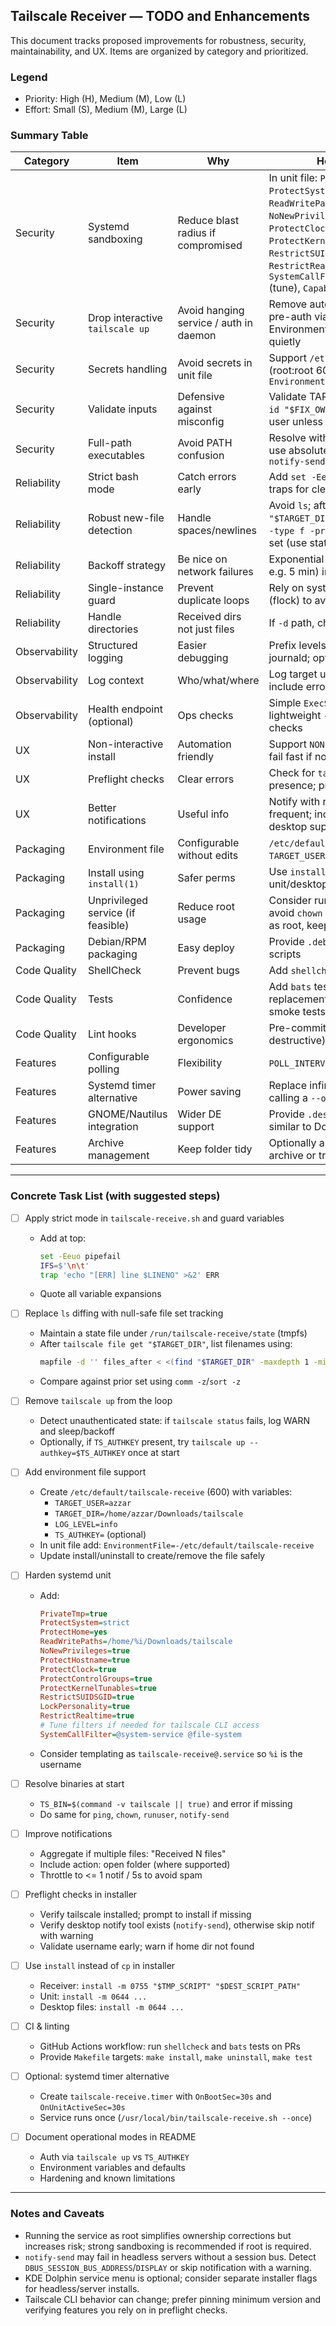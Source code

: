 ## Tailscale Receiver — TODO and Enhancements

This document tracks proposed improvements for robustness, security, maintainability, and UX. Items are organized by category and prioritized.

### Legend
- Priority: High (H), Medium (M), Low (L)
- Effort: Small (S), Medium (M), Large (L)

### Summary Table

| Category | Item | Why | How (Implementation Hints) | Priority | Effort |
|---|---|---|---|---|---|
| Security | Systemd sandboxing | Reduce blast radius if compromised | In unit file: `PrivateTmp=true`, `ProtectSystem=strict`, `ProtectHome=yes`, `ReadWritePaths=/home/USER/Downloads/tailscale`, `NoNewPrivileges=true`, `ProtectHostname=true`, `ProtectClock=true`, `ProtectControlGroups=true`, `ProtectKernelTunables=true`, `RestrictSUIDSGID=true`, `LockPersonality=true`, `RestrictRealtime=true`, `SystemCallFilter=@system-service @file-system` (tune), `CapabilityBoundingSet=` | H | M |
| Security | Drop interactive `tailscale up` | Avoid hanging service / auth in daemon | Remove auto `tailscale up` from loop; require pre-auth via CLI or use `TS_AUTHKEY` via EnvironmentFile; detect lack of auth and log/retry quietly | H | S |
| Security | Secrets handling | Avoid secrets in unit file | Support `/etc/default/tailscale-receive` (root:root 600). Read `TS_AUTHKEY`, config via `EnvironmentFile=` | H | S |
| Security | Validate inputs | Defensive against misconfig | Validate TARGET_DIR existence, writable; verify `id "$FIX_OWNER"` before use; refuse `root` as target user unless `--allow-root` | M | S |
| Security | Full-path executables | Avoid PATH confusion | Resolve with `TS_BIN=$(command -v tailscale)`; use absolute paths for `ping`, `runuser`, `chown`, `notify-send` | M | S |
| Reliability | Strict bash mode | Catch errors early | Add `set -Eeuo pipefail` and `IFS=$'\n\t'`; add traps for cleanup/logging | H | S |
| Reliability | Robust new-file detection | Handle spaces/newlines | Avoid `ls`; after `tailscale file get "$TARGET_DIR"`, enumerate with `find -maxdepth 1 -type f -printf '%P\0'` and compare previous set (use state file, sort -z/comm -z) | H | M |
| Reliability | Backoff strategy | Be nice on network failures | Exponential backoff on ping/tailscale errors (cap e.g. 5 min) instead of fixed 15s | M | S |
| Reliability | Single-instance guard | Prevent duplicate loops | Rely on systemd; also optional PID file lock (flock) to avoid accidental double runs | L | S |
| Reliability | Handle directories | Received dirs not just files | If `-d` path, chown `-R`, notify with count; test | M | S |
| Observability | Structured logging | Easier debugging | Prefix levels (INFO/WARN/ERR); log to stdout for journald; optionally JSON lines | M | S |
| Observability | Log context | Who/what/where | Log target user, dir, counts of files, durations; include error codes | M | S |
| Observability | Health endpoint (optional) | Ops checks | Simple `ExecStartPost` status command or a lightweight `--once` mode for systemd timer checks | L | M |
| UX | Non-interactive install | Automation friendly | Support `NONINTERACTIVE=true TARGET_USER=...`; fail fast if not resolvable | H | S |
| UX | Preflight checks | Clear errors | Check for `tailscale`, `notify-send`, systemd presence; print actionable instructions | M | S |
| UX | Better notifications | Useful info | Notify with number of files, size; throttle if too frequent; include open-folder action where desktop supports | M | M |
| Packaging | Environment file | Configurable without edits | `/etc/default/tailscale-receive` with `TARGET_USER`, `TARGET_DIR`, `LOG_LEVEL`, `TS_AUTHKEY` | H | S |
| Packaging | Install using `install(1)` | Safer perms | Use `install -m 0755` for scripts, `-m 0644` for unit/desktop files | M | S |
| Packaging | Unprivileged service (if feasible) | Reduce root usage | Consider running service as target user and avoid `chown` by writing as user; if tailscale writes as root, keep root but sandbox | M | L |
| Packaging | Debian/RPM packaging | Easy deploy | Provide `.deb`/`.rpm` with systemd unit, postinst scripts | L | L |
| Code Quality | ShellCheck | Prevent bugs | Add `shellcheck` CI; fix warnings/errors | H | S |
| Code Quality | Tests | Confidence | Add `bats` tests for functions (user detection, replacement, non-interactive), and integration smoke tests | M | M |
| Code Quality | Lint hooks | Developer ergonomics | Pre-commit with shellcheck, shfmt (non-destructive), trailing whitespace removal | M | S |
| Features | Configurable polling | Flexibility | `POLL_INTERVAL` env; support `--interval` flag | L | S |
| Features | Systemd timer alternative | Power saving | Replace infinite loop with `OnUnitActiveSec=` timer calling a `--once` mode | M | M |
| Features | GNOME/Nautilus integration | Wider DE support | Provide `.desktop`/Nautilus action for send script similar to Dolphin | M | M |
| Features | Archive management | Keep folder tidy | Optionally auto-move files older than N days to archive or trash | L | M |

---

### Concrete Task List (with suggested steps)

- [ ] Apply strict mode in `tailscale-receive.sh` and guard variables
  - Add at top:
    ```bash
    set -Eeuo pipefail
    IFS=$'\n\t'
    trap 'echo "[ERR] line $LINENO" >&2' ERR
    ```
  - Quote all variable expansions

- [ ] Replace `ls` diffing with null-safe file set tracking
  - Maintain a state file under `/run/tailscale-receive/state` (tmpfs)
  - After `tailscale file get "$TARGET_DIR"`, list filenames using:
    ```bash
    mapfile -d '' files_after < <(find "$TARGET_DIR" -maxdepth 1 -mindepth 1 -printf '%P\0')
    ```
  - Compare against prior set using `comm -z`/`sort -z`

- [ ] Remove `tailscale up` from the loop
  - Detect unauthenticated state: if `tailscale status` fails, log WARN and sleep/backoff
  - Optionally, if `TS_AUTHKEY` present, try `tailscale up --authkey=$TS_AUTHKEY` once at start

- [ ] Add environment file support
  - Create `/etc/default/tailscale-receive` (600) with variables:
    - `TARGET_USER=azzar`
    - `TARGET_DIR=/home/azzar/Downloads/tailscale`
    - `LOG_LEVEL=info`
    - `TS_AUTHKEY=` (optional)
  - In unit file add: `EnvironmentFile=-/etc/default/tailscale-receive`
  - Update install/uninstall to create/remove the file safely

- [ ] Harden systemd unit
  - Add:
    ```ini
    PrivateTmp=true
    ProtectSystem=strict
    ProtectHome=yes
    ReadWritePaths=/home/%i/Downloads/tailscale
    NoNewPrivileges=true
    ProtectHostname=true
    ProtectClock=true
    ProtectControlGroups=true
    ProtectKernelTunables=true
    RestrictSUIDSGID=true
    LockPersonality=true
    RestrictRealtime=true
    # Tune filters if needed for tailscale CLI access
    SystemCallFilter=@system-service @file-system
    ```
  - Consider templating as `tailscale-receive@.service` so `%i` is the username

- [ ] Resolve binaries at start
  - `TS_BIN=$(command -v tailscale || true)` and error if missing
  - Do same for `ping`, `chown`, `runuser`, `notify-send`

- [ ] Improve notifications
  - Aggregate if multiple files: "Received N files"
  - Include action: open folder (where supported)
  - Throttle to <= 1 notif / 5s to avoid spam

- [ ] Preflight checks in installer
  - Verify tailscale installed; prompt to install if missing
  - Verify desktop notify tool exists (`notify-send`), otherwise skip notif with warning
  - Validate username early; warn if home dir not found

- [ ] Use `install` instead of `cp` in installer
  - Receiver: `install -m 0755 "$TMP_SCRIPT" "$DEST_SCRIPT_PATH"`
  - Unit: `install -m 0644 ...`
  - Desktop files: `install -m 0644 ...`

- [ ] CI & linting
  - GitHub Actions workflow: run `shellcheck` and `bats` tests on PRs
  - Provide `Makefile` targets: `make install`, `make uninstall`, `make test`

- [ ] Optional: systemd timer alternative
  - Create `tailscale-receive.timer` with `OnBootSec=30s` and `OnUnitActiveSec=30s`
  - Service runs once (`/usr/local/bin/tailscale-receive.sh --once`)

- [ ] Document operational modes in README
  - Auth via `tailscale up` vs `TS_AUTHKEY`
  - Environment variables and defaults
  - Hardening and known limitations

---

### Notes and Caveats

- Running the service as root simplifies ownership corrections but increases risk; strong sandboxing is recommended if root is required.
- `notify-send` may fail in headless servers without a session bus. Detect `DBUS_SESSION_BUS_ADDRESS`/`DISPLAY` or skip notification with a warning.
- KDE Dolphin service menu is optional; consider separate installer flags for headless/server installs.
- Tailscale CLI behavior can change; prefer pinning minimum version and verifying features you rely on in preflight checks.
